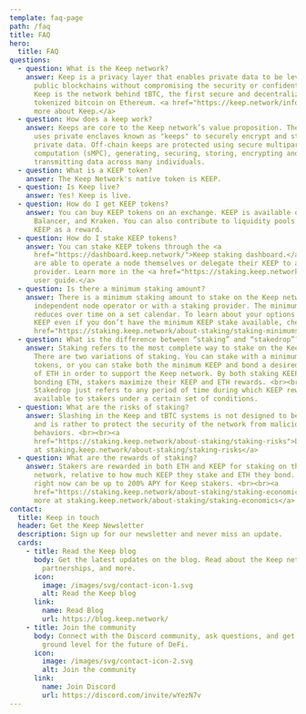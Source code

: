 ```yaml
---
template: faq-page
path: /faq
title: FAQ
hero:
  title: FAQ
questions:
  - question: What is the Keep network?
    answer: Keep is a privacy layer that enables private data to be leveraged on
      public blockchains without compromising the security or confidentiality.
      Keep is the network behind tBTC, the first secure and decentralized
      tokenized bitcoin on Ethereum. <a href="https://keep.network/info">Learn
      more about Keep.</a>
  - question: How does a keep work?
    answer: Keeps are core to the Keep network’s value proposition. The Keep network
      uses private enclaves known as "keeps" to securely encrypt and store
      private data. Off-chain keeps are protected using secure multiparty
      computation (sMPC), generating, securing, storing, encrypting and
      transmitting data across many individuals.
  - question: What is a KEEP token?
    answer: The Keep Network's native token is KEEP.
  - question: Is Keep live?
    answer: Yes! Keep is live.
  - question: How do I get KEEP tokens?
    answer: You can buy KEEP tokens on an exchange. KEEP is available on Uniswap,
      Balancer, and Kraken. You can also contribute to liquidity pools and earn
      KEEP as a reward.
  - question: How do I stake KEEP tokens?
    answer: You can stake KEEP tokens through the <a
      href="https://dashboard.keep.network/">Keep staking dashboard.</a> Stakers
      are able to operate a node themselves or delegate their KEEP to a staking
      provider. Learn more in the <a href="https://staking.keep.network">staking
      user guide.</a>
  - question: Is there a minimum staking amount?
    answer: There is a minimum staking amount to stake on the Keep network as an
      independent node operator or with a staking provider. The minimum stake
      reduces over time on a set calendar. To learn about your options to earn
      KEEP even if you don’t have the minimum KEEP stake available, check out <a
      href="https://staking.keep.network/about-staking/staking-minimums">staking.keep.network/about-staking/staking-minimums</a>
  - question: What is the difference between “staking” and “stakedrop”?
    answer: Staking refers to the most complete way to stake on the Keep network.
      There are two variations of staking. You can stake with a minimum of KEEP
      tokens, or you can stake both the minimum KEEP and bond a desired amount
      of ETH in order to support the Keep network. By both staking KEEP and
      bonding ETH, stakers maximize their KEEP and ETH rewards. <br><br>
      Stakedrop just refers to any period of time during which KEEP rewards are
      available to stakers under a certain set of conditions.
  - question: What are the risks of staking?
    answer: Slashing in the Keep and tBTC systems is not designed to be punitive,
      and is rather to protect the security of the network from malicious
      behaviors. <br><br><a
      href="https://staking.keep.network/about-staking/staking-risks">Learn more
      at staking.keep.network/about-staking/staking-risks</a>
  - question: What are the rewards of staking?
    answer: Stakers are rewarded in both ETH and KEEP for staking on the Keep
      network, relative to how much KEEP they stake and ETH they bond. Rewards
      right now can be up to 200% APY for Keep stakers. <br><br><a
      href="https://staking.keep.network/about-staking/staking-economics">Learn
      more at staking.keep.network/about-staking/staking-economics</a>
contact:
  title: Keep in touch
  header: Get the Keep Newsletter
  description: Sign up for our newsletter and never miss an update.
  cards:
    - title: Read the Keep blog
      body: Get the latest updates on the blog. Read about the Keep network, tBTC,
        partnerships, and more.
      icon:
        image: /images/svg/contact-icon-1.svg
        alt: Read the Keep blog
      link:
        name: Read Blog
        url: https://blog.keep.network/
    - title: Join the community
      body: Connect with the Discord community, ask questions, and get in on the
        ground level for the future of DeFi.
      icon:
        image: /images/svg/contact-icon-2.svg
        alt: Join the community
      link:
        name: Join Discord
        url: https://discord.com/invite/wYezN7v
---
```


